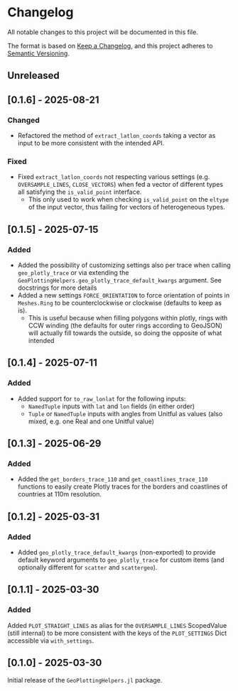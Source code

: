 # Changelog

All notable changes to this project will be documented in this file.

The format is based on [Keep a Changelog](https://keepachangelog.com/en/1.1.0/),
and this project adheres to [Semantic Versioning](https://semver.org/spec/v2.0.0.html).

## Unreleased

## [0.1.6] - 2025-08-21

### Changed
- Refactored the method of `extract_latlon_coords` taking a vector as input to be more consistent with the intended API.

### Fixed
- Fixed `extract_latlon_coords` not respecting various settings (e.g. `OVERSAMPLE_LINES`, `CLOSE_VECTORS`) when fed a vector of different types all satisfying the `is_valid_point` interface.
  - This only used to work when checking `is_valid_point` on the `eltype` of the input vector, thus failing for vectors of heterogeneous types.

## [0.1.5] - 2025-07-15

### Added
- Added the possibility of customizing settings also per trace when calling `geo_plotly_trace` or via extending the `GeoPlottingHelpers.geo_plotly_trace_default_kwargs` argument. See docstrings for more details
- Added a new settings `FORCE_ORIENTATION` to force orientation of points in `Meshes.Ring` to be counterclockwise or clockwise (defaults to keep as is). 
  - This is useful because when filling polygons within plotly, rings with CCW winding (the defaults for outer rings according to GeoJSON) will actually fill towards the outside, so doing the opposite of what intended

## [0.1.4] - 2025-07-11
### Added
- Added support for `to_raw_lonlat` for the following inputs:
  - `NamedTuple` inputs with `lat` and `lon` fields (in either order)
  - `Tuple` or `NamedTuple` inputs with angles from Unitful as values (also mixed, e.g. one Real and one Unitful value)

## [0.1.3] - 2025-06-29
### Added
- Added the `get_borders_trace_110` and `get_coastlines_trace_110` functions to easily create Plotly traces for the borders and coastlines of countries at 110m resolution.

## [0.1.2] - 2025-03-31
### Added
- Added `geo_plotly_trace_default_kwargs` (non-exported) to provide default keyword arguments to `geo_plotly_trace` for custom items (and optionally different for `scatter` and `scattergeo`).

## [0.1.1] - 2025-03-30

### Added
Added `PLOT_STRAIGHT_LINES` as alias for the `OVERSAMPLE_LINES` ScopedValue (still internal) to be more consistent with the keys of the `PLOT_SETTINGS` Dict accessible via `with_settings`.

## [0.1.0] - 2025-03-30
Initial release of the `GeoPlottingHelpers.jl` package.